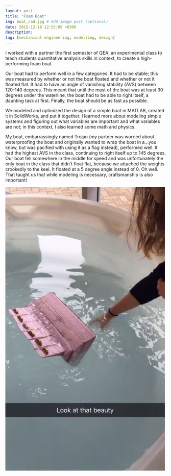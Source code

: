 ```yaml
---
layout: post
title: "Foam Boat"
img: boat_cad.jpg # Add image post (optional)
date: 2015-12-18 12:55:00 +0300
description:
tag: [mechanical engineering, modelling, design]
---
```


I worked with a partner the first semester of QEA, an experimental class to teach students quantitative analysis skills in context, to create a high-performing foam boat.

Our boat had to perform well in a few categories. It had to be stable; this was measured by whether or not the boat floated and whether or not it floated flat. It had to have an angle of vanishing stability (AVS) between 120-140 degrees. This meant that until the mast of the boat was at least 30 degrees under the waterline, the boat had to be able to right itself, a daunting task at first. Finally, the boat should be as fast as possible.

We modeled and optimized the design of a simple boat in MATLAB, created it in SolidWorks, and put it together. I learned more about modeling simple systems and figuring out what variables are important and what variables are not; in this context, I also learned some math and physics.

My boat, embarrassingly named Trojan (my partner was worried about waterproofing the boat and originally wanted to wrap the boat in a…you know, but was pacified with using it as a flag instead), performed well. It had the highest AVS in the class, continuing to right itself up to 145 degrees. Our boat fell somewhere in the middle for speed and was unfortunately the only boat in the class that didn’t float flat, because we attached the weights crookedly to the keel. It floated at a 5 degree angle instead of 0. Oh well. That taught us that while modeling is necessary, craftsmanship is also important!

<img src="/assets/img/boat_tilt.jpg" alt="drawing" width="500"/>

